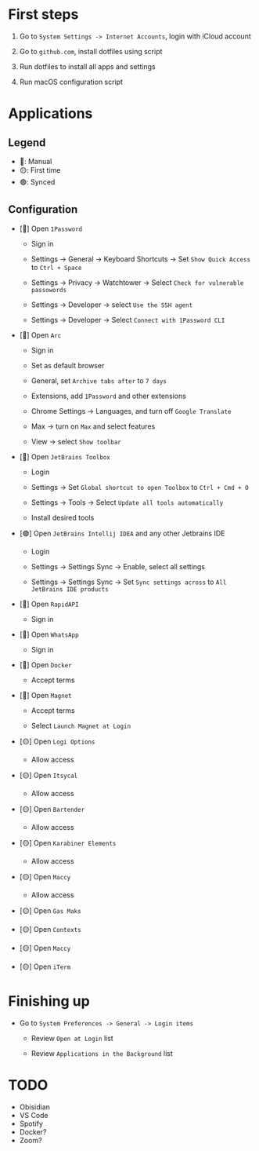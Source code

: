 # First steps

1. Go to `System Settings -> Internet Accounts`, login with iCloud account

2. Go to `github.com`, install dotfiles using script

3. Run dotfiles to install all apps and settings

4. Run macOS configuration script

# Applications

## Legend

- 🔴: Manual
- 🟡: First time
- 🟢: Synced

## Configuration

- [🔴] Open `1Password`

  - Sign in

  - Settings -> General -> Keyboard Shortcuts -> Set `Show Quick Access` to `Ctrl + Space`

  - Settings -> Privacy -> Watchtower -> Select `Check for vulnerable passowords`

  - Settings -> Developer -> select `Use the SSH agent`

  - Settings -> Developer -> Select `Connect with 1Password CLI`

- [🔴] Open `Arc`

  - Sign in

  - Set as default browser

  - General, set `Archive tabs after` to `7 days`

  - Extensions, add `1Password` and other extensions

  - Chrome Settings -> Languages, and turn off `Google Translate`

  - Max -> turn on `Max` and select features

  - View -> select `Show toolbar`

- [🔴] Open `JetBrains Toolbox`

  - Login

  - Settings -> Set `Global shortcut to open Toolbox` to `Ctrl + Cmd + O`

  - Settings -> Tools -> Select `Update all tools automatically`

  - Install desired tools

- [🟢] Open `JetBrains Intellij IDEA` and any other Jetbrains IDE

  - Login

  - Settings -> Settings Sync -> Enable, select all settings

  - Settings -> Settings Sync -> Set `Sync settings across` to `All JetBrains IDE products`

- [🔴] Open `RapidAPI`

  - Sign in

- [🔴] Open `WhatsApp`

  - Sign in

- [🔴] Open `Docker`

  - Accept terms

- [🔴] Open `Magnet`

  - Accept terms

  - Select `Launch Magnet at Login`

- [🟡] Open `Logi Options`

  - Allow access

- [🟡] Open `Itsycal`

  - Allow access

- [🟡] Open `Bartender`

  - Allow access

- [🟡] Open `Karabiner Elements`

  - Allow access

- [🟡] Open `Maccy`

  - Allow access

- [🟡] Open `Gas Maks`

- [🟡] Open `Contexts`

- [🟡] Open `Maccy`

- [🟡] Open `iTerm`

# Finishing up

- Go to `System Preferences -> General -> Login items`

  - Review `Open at Login` list

  - Review `Applications in the Background` list

# TODO

- Obisidian
- VS Code
- Spotify
- Docker?
- Zoom?
